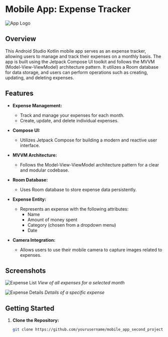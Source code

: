 # Mobile App: Expense Tracker

![App Logo](app_logo.png)

## Overview

This Android Studio Kotlin mobile app serves as an expense tracker, allowing users to manage and track their expenses on a monthly basis. The app is built using the Jetpack Compose UI toolkit and follows the MVVM (Model-View-ViewModel) architecture pattern. It utilizes a Room database for data storage, and users can perform operations such as creating, updating, and deleting expenses.

## Features

- **Expense Management:**
  - Track and manage your expenses for each month.
  - Create, update, and delete individual expenses.

- **Compose UI:**
  - Utilizes Jetpack Compose for building a modern and reactive user interface.

- **MVVM Architecture:**
  - Follows the Model-View-ViewModel architecture pattern for a clear and modular codebase.

- **Room Database:**
  - Uses Room database to store expense data persistently.

- **Expense Entity:**
  - Represents an expense with the following attributes:
    - Name
    - Amount of money spent
    - Category (chosen from a dropdown menu)
    - Date

- **Camera Integration:**
  - Allows users to use their mobile camera to capture images related to expenses.

## Screenshots

![Expense List](screenshots/expense_list.png)
*View of all expenses for a selected month*

![Expense Details](screenshots/expense_details.png)
*Details of a specific expense*

## Getting Started

1. **Clone the Repository:**
   ```bash
   git clone https://github.com/yourusername/mobile_app_second_project.git
